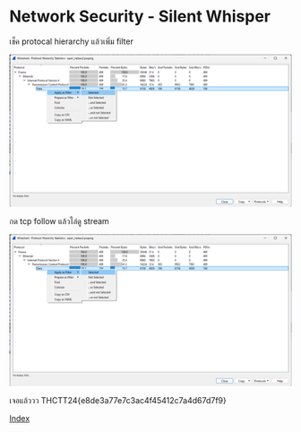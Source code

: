 # Network Security - Silent Whisper

เช็ค protocal hierarchy แล้วเพิ่ม filter

![alt](1.png)

กด tcp follow แล้วไล่ดู stream

![alt](1.png)

เจอแล้ววว THCTT24{e8de3a77e7c3ac4f45412c7a4d67d7f9}

[Index](../)
